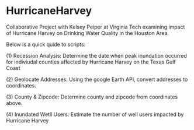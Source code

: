 # HurricaneHarvey
Collaborative Project with Kelsey Peiper at Virginia Tech examining impact of Hurricane Harvey on Drinking Water Quality in the Houston Area. 

Below is a quick quide to scripts: 

(1) Recession Analysis: Determine the date when peak inundation occurred for indiviudal counties affected by Hurricane Harvey on the Texas Gulf Coast

(2) Geolocate Addresses: Using the google Earth API, convert addresses to coordinates.

(3) County & Zipcode: Determine county and zipcode from coordinates above.

(4) Inundated Wetll Users: Estimate the number of well users impacted by Hurricane Harvey

